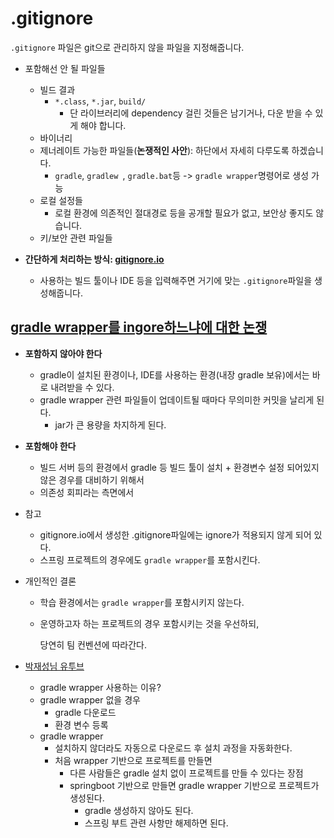 # .gitignore

`.gitignore` 파일은 git으로 관리하지 않을 파일을 지정해줍니다.



- 포함해선 안 될 파일들

  - 빌드 결과
    - `*.class`, `*.jar`, `build/`
      - 단 라이브러리에 dependency 걸린 것들은 남기거나, 다운 받을 수 있게 해야 합니다.
  - 바이너리
  - 제너레이트 가능한 파일들(**논쟁적인 사안**): 하단에서 자세히 다루도록 하겠습니다.
    - `gradle`, `gradlew `, `gradle.bat`등 -> `gradle wrapper`명령어로 생성 가능
  - 로컬 설정들
    - 로컬 환경에 의존적인 절대경로 등을 공개할 필요가 없고, 보안상 좋지도 않습니다.
  - 키/보안 관련 파일들

  

- **간단하게 처리하는 방식: [gitignore.io](https://www.toptal.com/developers/gitignore)**

  - 사용하는 빌드 툴이나 IDE 등을 입력해주면 거기에 맞는 `.gitignore`파일을 생성해줍니다.

  

## [gradle wrapper를 ingore하느냐에 대한 논쟁](https://discuss.gradle.org/t/adding-gradle-wrapper-files-to-gitignore/27428)

- **포함하지 않아야 한다**

  - gradle이 설치된 환경이나, IDE를 사용하는 환경(내장 gradle 보유)에서는 바로 내려받을 수 있다.
  - gradle wrapper 관련 파일들이 업데이트될 때마다 무의미한 커밋을 날리게 된다.
    - jar가 큰 용량을 차지하게 된다.

- **포함해야 한다**

  - 빌드 서버 등의 환경에서 gradle 등 빌드 툴이 설치 + 환경변수 설정 되어있지 않은 경우를 대비하기 위해서
  - 의존성 회피라는 측면에서

- 참고

  - gitignore.io에서 생성한 .gitignore파일에는 ignore가 적용되지 않게 되어 있다.
  - 스프링 프로젝트의 경우에도 `gradle wrapper`를 포함시킨다.

- 개인적인 결론

  - 학습 환경에서는 `gradle wrapper`를 포함시키지 않는다.

  - 운영하고자 하는 프로젝트의 경우 포함시키는 것을 우선하되,

    당연히 팀 컨벤션에 따라간다.

- [박재성님 유투브](https://www.youtube.com/watch?v=lpoN8kN4d5k)
  - gradle wrapper 사용하는 이유?
  - gradle wrapper 없을 경우
    - gradle 다운로드
    - 환경 변수 등록
  - gradle wrapper
    - 설치하지 않더라도 자동으로 다운로드 후 설치 과정을 자동화한다.
    - 처음 wrapper 기반으로 프로젝트를 만들면
      - 다른 사람들은 gradle 설치 없이 프로젝트를 만들 수 있다는 장점
      - springboot 기반으로 만들면 gradle wrapper 기반으로 프로젝트가 생성된다.
        - gradle 생성하지 않아도 된다.
        - 스프링 부트 관련 사항만 해제하면 된다.

